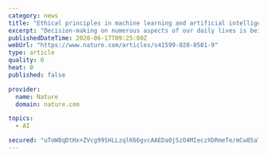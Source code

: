 ```yaml
---
category: news
title: "Ethical principles in machine learning and artificial intelligence: cases from the field and possible ways forward"
excerpt: "Decision-making on numerous aspects of our daily lives is being outsourced to machine-learning (ML) algorithms and artificial intelligence (AI), motivated by speed and efficiency in the decision process."
publishedDateTime: 2020-06-17T09:25:00Z
webUrl: "https://www.nature.com/articles/s41599-020-0501-9"
type: article
quality: 0
heat: 0
published: false

provider:
  name: Nature
  domain: nature.com

topics:
  - AI

secured: "uToW8qDtHx+ZVcg99SHLLzqlK66gvcAAEDa0jSzO4MIeczXbRmeTe/mCw85aTsCxzYRH/dsbXsa2h7rIiwA7DkBUzVoPr4ZqKMG4582DlSMcMlQy1bENkLHuZCKXfxeXPpHn45uqiwyZnCogeRxJ51fjk0xFZiPIYYfvCMtJO233fivoLTxPJuC0N/VjSHO7DpKVdBsxyX9qrFqd7sCDRnOP4J7LQ8F+jKOiqkhINrrHzNXBkOKc1KmWws3hKAe7xd0liQMcdlABDTFe1TVZnZvUqbvvamcmiJcnSqbVazj5u1r3Lx2E1A2wHLEjafwBYAyCcJUMRzZyX9vsR/XOLQ==;DZoIuWoDTSMFA0a1amOZEw=="
---
```


